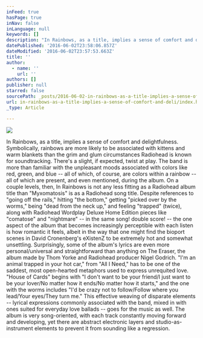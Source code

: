 ```yaml
---
inFeed: true
hasPage: true
inNav: false
inLanguage: null
keywords: []
description: "In Rainbows, as a title, implies a sense of comfort and delightfulness. Symbolically, rainbows are more likely to be associated with kittens and warm blankets than the grim and glum circumstances Radiohead is known for soundtracking. There's a slight, if expected, twist at play. The band is more than familiar with the unpleasant moods associated with colors like red, green, and blue -- all of which, of course, are colors within a rainbow -- all of which are present, and even mentioned, during the album. On a couple levels, then, In Rainbows is not any less fitting as a Radiohead album title than \"Myxomatosis\" is as a Radiohead song title. Despite references to \"going off the rails,\" hitting \"the bottom,\" getting \"picked over by the worms,\" being \"dead from the neck up,\" and feeling \"trapped\" (twice), along with Radiohead Wordplay Deluxe Home Edition pieces like \"comatose\" and \"nightmare\" -- in the same song! double score! -- the one aspect of the album that becomes increasingly perceptible with each listen is how romantic it feels, albeit in the way that one might find the bioport scenes in David Cronenberg's eXistenZ to be extremely hot and somewhat unsettling. Surprisingly, some of the album's lyrics are even more personal/universal and straightforward than anything on The Eraser, the album made by Thom Yorke and Radiohead producer Nigel Godrich. \"I'm an animal trapped in your hot car,\" from \"All I Need,\" has to be one of the saddest, most open-hearted metaphors used to express unrequited love. \"House of Cards\" begins with \"I don't want to be your friend/I just want to be your lover/No matter how it ends/No matter how it starts,\" and the one with the worms includes \"I'd be crazy not to follow/Follow where you lead/Your eyes/They turn me.\" This effective weaving of disparate elements -- lyrical expressions commonly associated with the band, mixed in with ones suited for everyday love ballads -- goes for the music as well. The album is very song-oriented, with each track constantly moving forward and developing, yet there are abstract electronic layers and studio-as-instrument elements to prevent it from sounding like a regression."
datePublished: '2016-06-02T23:58:06.857Z'
dateModified: '2016-06-02T23:57:53.663Z'
title: ''
author:
  - name: ''
    url: ''
authors: []
publisher: null
starred: false
sourcePath: _posts/2016-06-02-in-rainbows-as-a-title-implies-a-sense-of-comfort-and-deli.md
url: in-rainbows-as-a-title-implies-a-sense-of-comfort-and-deli/index.html
_type: Article

---
```

![](https://the-grid-user-content.s3-us-west-2.amazonaws.com/2b31a6c2-a903-4408-8242-29adbd8c493a.png)

In Rainbows, as a title, implies a sense of comfort and delightfulness. Symbolically, rainbows are more likely to be associated with kittens and warm blankets than the grim and glum circumstances Radiohead is known for soundtracking. There's a slight, if expected, twist at play. The band is more than familiar with the unpleasant moods associated with colors like red, green, and blue -- all of which, of course, are colors within a rainbow -- all of which are present, and even mentioned, during the album. On a couple levels, then, In Rainbows is not any less fitting as a Radiohead album title than "Myxomatosis" is as a Radiohead song title. Despite references to "going off the rails," hitting "the bottom," getting "picked over by the worms," being "dead from the neck up," and feeling "trapped" (twice), along with Radiohead Wordplay Deluxe Home Edition pieces like "comatose" and "nightmare" -- in the same song! double score! -- the one aspect of the album that becomes increasingly perceptible with each listen is how romantic it feels, albeit in the way that one might find the bioport scenes in David Cronenberg's eXistenZ to be extremely hot and somewhat unsettling. Surprisingly, some of the album's lyrics are even more personal/universal and straightforward than anything on The Eraser, the album made by Thom Yorke and Radiohead producer Nigel Godrich. "I'm an animal trapped in your hot car," from "All I Need," has to be one of the saddest, most open-hearted metaphors used to express unrequited love. "House of Cards" begins with "I don't want to be your friend/I just want to be your lover/No matter how it ends/No matter how it starts," and the one with the worms includes "I'd be crazy not to follow/Follow where you lead/Your eyes/They turn me." This effective weaving of disparate elements -- lyrical expressions commonly associated with the band, mixed in with ones suited for everyday love ballads -- goes for the music as well. The album is very song-oriented, with each track constantly moving forward and developing, yet there are abstract electronic layers and studio-as-instrument elements to prevent it from sounding like a regression.